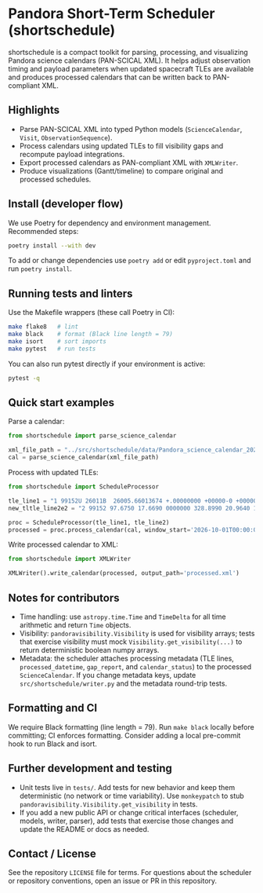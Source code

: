 # Pandora Short-Term Scheduler (shortschedule)

shortschedule is a compact toolkit for parsing, processing, and visualizing Pandora
science calendars (PAN-SCICAL XML). It helps adjust observation timing and payload
parameters when updated spacecraft TLEs are available and produces processed
calendars that can be written back to PAN-compliant XML.

Highlights
----------
- Parse PAN-SCICAL XML into typed Python models (`ScienceCalendar`, `Visit`, `ObservationSequence`).
- Process calendars using updated TLEs to fill visibility gaps and recompute payload integrations.
- Export processed calendars as PAN-compliant XML with `XMLWriter`.
- Produce visualizations (Gantt/timeline) to compare original and processed schedules.

Install (developer flow)
------------------------
We use Poetry for dependency and environment management. Recommended steps:

```bash
poetry install --with dev
```

To add or change dependencies use `poetry add` or edit `pyproject.toml` and run `poetry install`.

Running tests and linters
-------------------------
Use the Makefile wrappers (these call Poetry in CI):

```bash
make flake8   # lint
make black    # format (Black line length = 79)
make isort    # sort imports
make pytest   # run tests
```

You can also run pytest directly if your environment is active:

```bash
pytest -q
```

Quick start examples
--------------------
Parse a calendar:

```python
from shortschedule import parse_science_calendar

xml_file_path = "../src/shortschedule/data/Pandora_science_calendar_20251018_tsb-futz.xml"
cal = parse_science_calendar(xml_file_path)
```

Process with updated TLEs:

```python
from shortschedule import ScheduleProcessor

tle_line1 = "1 99152U 26011B  26005.66013674 +.00000000 +00000-0 +00000-0 0   16"
new_tltle_line2e2 = "2 99152 97.6750 17.6690 0000000 328.8990 20.9640 14.865"

proc = ScheduleProcessor(tle_line1, tle_line2)
processed = proc.process_calendar(cal, window_start='2026-10-01T00:00:00Z', window_duration_days=3)
```

Write processed calendar to XML:

```python
from shortschedule import XMLWriter

XMLWriter().write_calendar(processed, output_path='processed.xml')
```

Notes for contributors
----------------------
- Time handling: use `astropy.time.Time` and `TimeDelta` for all time arithmetic and return `Time` objects.
- Visibility: `pandoravisibility.Visibility` is used for visibility arrays; tests that exercise visibility must
  mock `Visibility.get_visibility(...)` to return deterministic boolean numpy arrays.
- Metadata: the scheduler attaches processing metadata (TLE lines, `processed_datetime`, `gap_report`, and
  `calendar_status`) to the processed `ScienceCalendar`. If you change metadata keys, update
  `src/shortschedule/writer.py` and the metadata round-trip tests.

Formatting and CI
-----------------
We require Black formatting (line length = 79). Run `make black` locally before committing; CI enforces
formatting. Consider adding a local pre-commit hook to run Black and isort.

Further development and testing
-------------------------------
- Unit tests live in `tests/`. Add tests for new behavior and keep them deterministic (no network or time
  variability). Use `monkeypatch` to stub `pandoravisibility.Visibility.get_visibility` in tests.
- If you add a new public API or change critical interfaces (scheduler, models, writer, parser), add tests that
  exercise those changes and update the README or docs as needed.

Contact / License
-----------------
See the repository `LICENSE` file for terms. For questions about the scheduler or repository conventions,
open an issue or PR in this repository.

